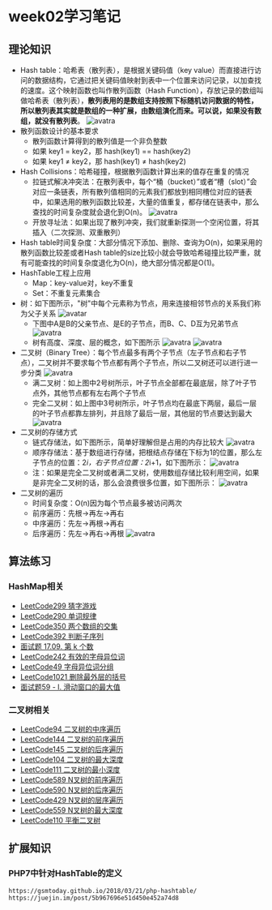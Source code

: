 # week02学习笔记
## 理论知识
* Hash table：哈希表（散列表），是根据关键码值（key value）而直接进行访问的数据结构，它通过把关键码值映射到表中一个位置来访问记录，以加查找的速度。这个映射函数也叫作散列函数（Hash Function），存放记录的数组叫做哈希表（散列表），**散列表用的是数组支持按照下标随机访问数据的特性，所以散列表其实就是数组的一种扩展，由数组演化而来。可以说，如果没有数组，就没有散列表**。
![avatra](https://static001.geekbang.org/resource/image/92/73/92c89a57e21f49d2f14f4424343a2773.jpg)
* 散列函数设计的基本要求
  * 散列函数计算得到的散列值是一个非负整数
  * 如果 key1 = key2，那 hash(key1) == hash(key2)
  * 如果 key1 ≠ key2，那 hash(key1) ≠ hash(key2)
* Hash Collisions：哈希碰撞，根据散列函数计算出来的值存在重复的情况
  * 拉链式解决冲突法：在散列表中，每个“桶（bucket）”或者“槽（slot）”会对应一条链表，所有散列值相同的元素我们都放到相同槽位对应的链表中，如果选用的散列函数比较差，大量的值重复，都存储在链表中，那么查找的时间复杂度就会退化到O(n)。
  ![avatra](https://static001.geekbang.org/resource/image/a4/7f/a4b77d593e4cb76acb2b0689294ec17f.jpg)
  * 开放寻址法：如果出现了散列冲突，我们就重新探测一个空闲位置，将其插入（二次探测、双重散列）
* Hash table时间复杂度：大部分情况下添加、删除、查询为O(n)，如果采用的散列函数比较差或者Hash table的size比较小就会导致哈希碰撞比较严重，就有可能查找的时间复杂度退化为O(n)，绝大部分情况都是O(1)。
* HashTable工程上应用
  * Map：key-value对，key不重复
  * Set：不重复元素集合
* 树：如下图所示，"树"中每个元素称为节点，用来连接相邻节点的关系我们称为父子关系
![avatar](https://static001.geekbang.org/resource/image/b7/29/b7043bf29a253bb36221eaec62b2e129.jpg)
  * 下图中A是B的父亲节点、是E的子节点，而B、C、D互为兄弟节点
  ![avatra](https://static001.geekbang.org/resource/image/22/ae/220043e683ea33b9912425ef759556ae.jpg)
  * 树有高度、深度、层的概念，如下图所示
  ![avatra](https://static001.geekbang.org/resource/image/40/1e/4094a733986073fedb6b9d03f877d71e.jpg)
  ![avatra](https://static001.geekbang.org/resource/image/50/b4/50f89510ad1f7570791dd12f4e9adeb4.jpg)
* 二叉树（Binary Tree）：每个节点最多有两个子节点（左子节点和右子节点），二叉树并不要求每个节点都有两个子节点，所以二叉树还可以进行进一步分类
![avatra](https://static001.geekbang.org/resource/image/09/2b/09c2972d56eb0cf67e727deda0e9412b.jpg)
  * 满二叉树：如上图中2号树所示，叶子节点全部都在最底层，除了叶子节点外，其他节点都有左右两个子节点
  * 完全二叉树：如上图中3号树所示，叶子节点均在最底下两层，最后一层的叶子节点都靠左排列，并且除了最后一层，其他层的节点要达到最大
  ![avatra](https://static001.geekbang.org/resource/image/18/60/18413c6597c2850b75367393b401ad60.jpg)
* 二叉树的存储方式
  * 链式存储法，如下图所示，简单好理解但是占用的内存比较大
  ![avatra](https://static001.geekbang.org/resource/image/12/8e/12cd11b2432ed7c4dfc9a2053cb70b8e.jpg)
  * 顺序存储法：基于数组进行存储，把根结点存储在下标为1的位置，那么左子节点的位置：2*i，右子节点位置：2*i+1，如下图所示：
  ![avatra](https://static001.geekbang.org/resource/image/14/30/14eaa820cb89a17a7303e8847a412330.jpg)
  * 注：如果是完全二叉树或者满二叉树，使用数组存储比较利用空间，如果是非完全二叉树的话，那么会浪费很多位置，如下图所示：
  ![avatra](https://static001.geekbang.org/resource/image/08/23/08bd43991561ceeb76679fbb77071223.jpg)
* 二叉树的遍历
  * 时间复杂度：O(n)因为每个节点最多被访问两次
  * 前序遍历：先根->再左->再右
  * 中序遍历：先左->再根->再右
  * 后序遍历：先左->再右->再根
![avatra](https://static001.geekbang.org/resource/image/ab/16/ab103822e75b5b15c615b68560cb2416.jpg)
## 算法练习
### HashMap相关
* [LeetCode299 猜字游戏](https://leetcode-cn.com/problems/bulls-and-cows)
* [LeetCode290 单词规律](https://leetcode-cn.com/problems/word-pattern)
* [LeetCode350 两个数组的交集](https://leetcode-cn.com/problems/intersection-of-two-arrays-ii)
* [LeetCode392 判断子序列](https://leetcode-cn.com/problems/is-subsequence)
* [面试题 17.09. 第 k 个数](https://leetcode-cn.com/problems/get-kth-magic-number-lcci/)
* [LeetCode242 有效的字母异位词](https://leetcode-cn.com/problems/valid-anagram)
* [LeetCode49 字母异位词分组](https://leetcode-cn.com/problems/group-anagrams)
* [LeetCode1021 删除最外层的括号](https://leetcode-cn.com/problems/remove-outermost-parentheses)
* [面试题59 - I. 滑动窗口的最大值](https://leetcode-cn.com/problems/hua-dong-chuang-kou-de-zui-da-zhi-lcof/)
### 二叉树相关
* [LeetCode94 二叉树的中序遍历](https://leetcode-cn.com/problems/binary-tree-inorder-traversal/)
* [LeetCode144 二叉树的前序遍历](https://leetcode-cn.com/problems/binary-tree-preorder-traversal/)
* [LeetCode145 二叉树的后序遍历](https://leetcode-cn.com/problems/binary-tree-postorder-traversal/)
* [LeetCode104 二叉树的最大深度](https://leetcode-cn.com/problems/maximum-depth-of-binary-tree/)
* [LeetCode111 二叉树的最小深度](https://leetcode-cn.com/problems/minimum-depth-of-binary-tree/)
* [LeetCode589 N叉树的前序遍历](https://leetcode-cn.com/problems/n-ary-tree-preorder-traversal/description/)
* [LeetCode590 N叉树的后序遍历](https://leetcode-cn.com/problems/n-ary-tree-postorder-traversal/)
* [LeetCode429 N叉树的层序遍历](https://leetcode-cn.com/problems/n-ary-tree-level-order-traversal/)
* [LeetCode559 N叉树的最大深度](https://leetcode-cn.com/problems/maximum-depth-of-n-ary-tree/)
* [LeetCode110 平衡二叉树](https://leetcode-cn.com/problems/balanced-binary-tree/)
## 扩展知识
### PHP7中针对HashTable的定义
```https://gsmtoday.github.io/2018/03/21/php-hashtable/```
```https://juejin.im/post/5b967696e51d450e452a74d8```